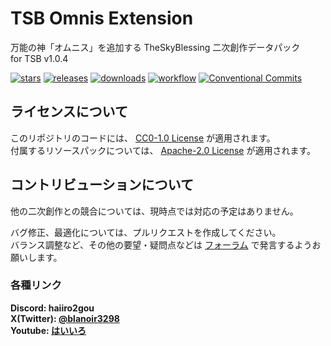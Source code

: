 # TSB Omnis Extension

万能の神「オムニス」を追加する TheSkyBlessing 二次創作データパック  
for TSB v1.0.4

[![stars](https://img.shields.io/github/stars/haiiro2gou/TSB-OmnisExtension?logo=github)](https://github.com/haiiro2gou/TSB-OmnisExtension/stargazers)
[![releases](https://img.shields.io/github/v/release/haiiro2gou/TSB-OmnisExtension)](https://github.com/haiiro2gou/TSB-OmnisExtension/releases/latest)
[![downloads](https://img.shields.io/github/downloads/haiiro2gou/TSB-OmnisExtension/total?logo=github)](https://github.com/haiiro2gou/TSB-OmnisExtension/releases/latest)
[![workflow](https://img.shields.io/github/actions/workflow/status/haiiro2gou/TSB-OmnisExtension/datapack-linter.yml?branch=master&label=linter)](https://github.com/haiiro2gou/TSB-OmnisExtension/actions?query=workflow%3Alint-datapack)
[![Conventional Commits](https://img.shields.io/badge/Conventional%20Commits-1.0.0-%23FE5196?logo=conventionalcommits&logoColor=white)](https://conventionalcommits.org)

## ライセンスについて

このリポジトリのコードには、 [CC0-1.0 License](LICENSE) が適用されます。  
付属するリソースパックについては、 [Apache-2.0 License](LICENSE_RESOURCE) が適用されます。

## コントリビューションについて

他の二次創作との競合については、現時点では対応の予定はありません。

バグ修正、最適化については、プルリクエストを作成してください。  
バランス調整など、その他の要望・疑問点などは [フォーラム](https://discord.com/channels/742465492861845564/1417035373950799913) で発言するようお願いします。

### 各種リンク

**Discord: haiiro2gou**  
**X(Twitter): [@blanoir3298](https://x.com/blanoir3298)**  
**Youtube: [はいいろ](https://www.youtube.com/@haiiro2gou)**
